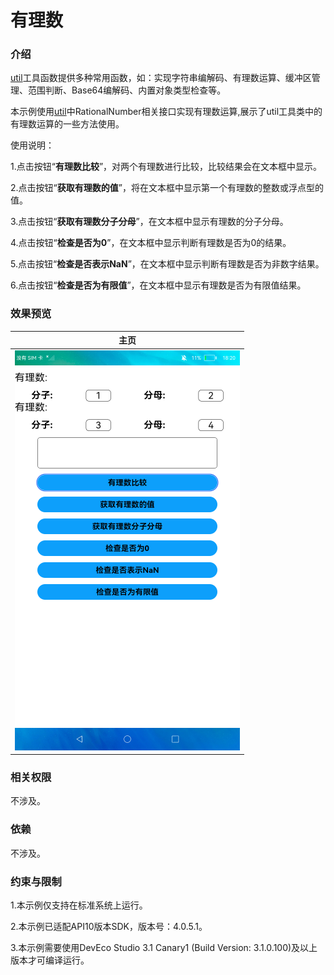 # 有理数

### 介绍

[util](https://gitee.com/openharmony/docs/blob/master/zh-cn/application-dev/reference/apis/js-apis-util.md)工具函数提供多种常用函数，如：实现字符串编解码、有理数运算、缓冲区管理、范围判断、Base64编解码、内置对象类型检查等。

本示例使用[util](https://gitee.com/openharmony/docs/blob/master/zh-cn/application-dev/reference/apis/js-apis-util.md)中RationalNumber相关接口实现有理数运算,展示了util工具类中的有理数运算的一些方法使用。

使用说明：

1.点击按钮“**有理数比较**”，对两个有理数进行比较，比较结果会在文本框中显示。

2.点击按钮“**获取有理数的值**”，将在文本框中显示第一个有理数的整数或浮点型的值。

3.点击按钮“**获取有理数分子分母**”，在文本框中显示有理数的分子分母。

4.点击按钮“**检查是否为0**”，在文本框中显示判断有理数是否为0的结果。

5.点击按钮“**检查是否表示NaN**”，在文本框中显示判断有理数是否为非数字结果。

6.点击按钮“**检查是否为有限值**”，在文本框中显示有理数是否为有限值结果。

### 效果预览

|主页|
|--------------------------------|
|![](./screenshots/device/eTSRationalNumber.png)|

### 相关权限

不涉及。

### 依赖

不涉及。

### 约束与限制

1.本示例仅支持在标准系统上运行。

2.本示例已适配API10版本SDK，版本号：4.0.5.1。

3.本示例需要使用DevEco Studio 3.1 Canary1 (Build Version: 3.1.0.100)及以上版本才可编译运行。